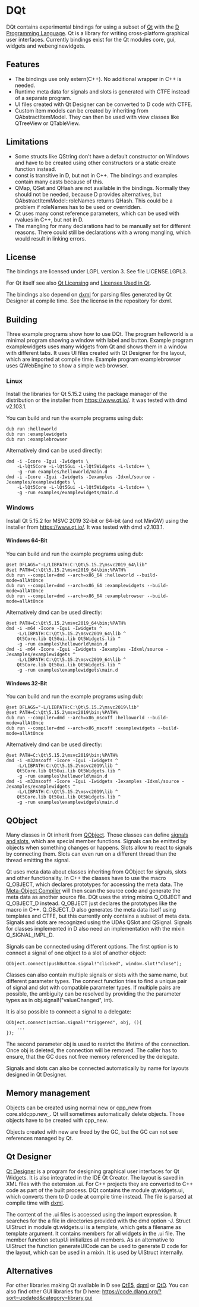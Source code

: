 # DQt

DQt contains experimental bindings for using a subset of [Qt](https://www.qt.io/)
with the [D Programming Language](https://dlang.org/). Qt is a library for writing
cross-platform graphical user interfaces. Currently bindings exist for
the Qt modules core, gui, widgets and webenginewidgets.

## Features

* The bindings use only extern(C++). No additional wrapper in C++ is needed.
* Runtime meta data for signals and slots is generated with CTFE instead
 of a separate program.
* UI files created with Qt Designer can be converted to D code with CTFE.
* Custom item models can be created by inheriting from QAbstractItemModel.
 They can then be used with view classes like QTreeView or QTableView.

## Limitations

* Some structs like QString don't have a default constructor on Windows and have to
 be created using other constructors or a static create function instead.
* const is transitive in D, but not in C++. The bindings and examples
 contain many casts because of this.
* QMap, QSet and QHash are not available in the bindings. Normally they
 should not be needed, because D provides alternatives, but
 QAbstractItemModel::roleNames returns QHash. This could be a problem
 if roleNames has to be used or overridden.
* Qt uses many const reference parameters, which can be used with rvalues
 in C++, but not in D.
* The mangling for many declarations had to be manually set for different
 reasons. There could still be declarations with a wrong mangling, which
 would result in linking errors.

## License

The bindings are licensed under LGPL version 3. See file LICENSE.LGPL3.

For Qt itself see also [Qt Licensing](https://doc.qt.io/qt-5/licensing.html)
and [Licenses Used in Qt](https://doc.qt.io/qt-5/licenses-used-in-qt.html).

The bindings also depend on [dxml](https://github.com/jmdavis/dxml) for
parsing files generated by Qt Designer at compile time. See the license
in the repository for dxml.

## Building

Three example programs show how to use DQt. The program helloworld is a
minimal program showing a window with label and button. Example program
examplewidgets uses many widgets from Qt and shows them in a window with
different tabs. It uses UI files created with Qt Designer for the layout,
which are imported at compile time. Example program examplebrowser
uses QWebEngine to show a simple web browser.

### Linux

Install the libraries for Qt 5.15.2 using the package manager of the distribution
or the installer from https://www.qt.io/. It was tested with dmd v2.103.1.

You can build and run the example programs using dub:
```
dub run :helloworld
dub run :examplewidgets
dub run :examplebrowser
```

Alternatively dmd can be used directly:
```
dmd -i -Icore -Igui -Iwidgets \
    -L-lQt5Core -L-lQt5Gui -L-lQt5Widgets -L-lstdc++ \
    -g -run examples/helloworld/main.d
dmd -i -Icore -Igui -Iwidgets -Iexamples -Idxml/source -Jexamples/examplewidgets \
    -L-lQt5Core -L-lQt5Gui -L-lQt5Widgets -L-lstdc++ \
    -g -run examples/examplewidgets/main.d
```

### Windows

Install Qt 5.15.2 for MSVC 2019 32-bit or 64-bit (and not MinGW) using
the installer from https://www.qt.io/. It was tested with dmd v2.103.1.

#### Windows 64-Bit

You can build and run the example programs using dub:
```
@set DFLAGS="-L/LIBPATH:C:\Qt\5.15.2\msvc2019_64\lib"
@set PATH=C:\Qt\5.15.2\msvc2019_64\bin;%PATH%
dub run --compiler=dmd --arch=x86_64 :helloworld --build-mode=allAtOnce
dub run --compiler=dmd --arch=x86_64 :examplewidgets --build-mode=allAtOnce
dub run --compiler=dmd --arch=x86_64 :examplebrowser --build-mode=allAtOnce
```

Alternatively dmd can be used directly:
```
@set PATH=C:\Qt\5.15.2\msvc2019_64\bin;%PATH%
dmd -i -m64 -Icore -Igui -Iwidgets ^
    -L/LIBPATH:C:\Qt\5.15.2\msvc2019_64\lib ^
    Qt5Core.lib Qt5Gui.lib Qt5Widgets.lib ^
    -g -run examples\helloworld\main.d
dmd -i -m64 -Icore -Igui -Iwidgets -Iexamples -Idxml/source -Jexamples/examplewidgets ^
    -L/LIBPATH:C:\Qt\5.15.2\msvc2019_64\lib ^
    Qt5Core.lib Qt5Gui.lib Qt5Widgets.lib ^
    -g -run examples\examplewidgets\main.d
```

#### Windows 32-Bit

You can build and run the example programs using dub:
```
@set DFLAGS="-L/LIBPATH:C:\Qt\5.15.2\msvc2019\lib"
@set PATH=C:\Qt\5.15.2\msvc2019\bin;%PATH%
dub run --compiler=dmd --arch=x86_mscoff :helloworld --build-mode=allAtOnce
dub run --compiler=dmd --arch=x86_mscoff :examplewidgets --build-mode=allAtOnce
```

Alternatively dmd can be used directly:
```
@set PATH=C:\Qt\5.15.2\msvc2019\bin;%PATH%
dmd -i -m32mscoff -Icore -Igui -Iwidgets ^
    -L/LIBPATH:C:\Qt\5.15.2\msvc2019\lib ^
    Qt5Core.lib Qt5Gui.lib Qt5Widgets.lib ^
    -g -run examples\helloworld\main.d
dmd -i -m32mscoff -Icore -Igui -Iwidgets -Iexamples -Idxml/source -Jexamples/examplewidgets ^
    -L/LIBPATH:C:\Qt\5.15.2\msvc2019\lib ^
    Qt5Core.lib Qt5Gui.lib Qt5Widgets.lib ^
    -g -run examples\examplewidgets\main.d
```

## QObject

Many classes in Qt inherit from [QObject](https://doc.qt.io/qt-5/qobject.html).
Those classes can define [signals and slots](https://doc.qt.io/qt-5/signalsandslots.html),
which are special member functions. Signals can be emitted by objects
when something changes or happens. Slots allow to react to signals by
connecting them. Slots can even run on a different thread than the
thread emitting the signal.

Qt uses meta data about classes inheriting from QObject for signals, slots
and other functionality. In C++ the classes have to use the macro Q_OBJECT,
which declares prototypes for accessing the meta data.
The [Meta-Object Compiler](https://doc.qt.io/qt-5/moc.html) will then
scan the source code and generate the meta data as another source file.
DQt uses the string mixins Q_OBJECT and Q_OBJECT_D instead. Q_OBJECT
just declares the prototypes like the macro in C++. Q_OBJECT_D also
generates the meta data itself using templates and CTFE, but this
currently only contains a subset of meta data. Signals and slots are
recognized using the UDAs QSlot and QSignal. Signals for classes implemented
in D also need an implementation with the mixin Q_SIGNAL_IMPL_D.

Signals can be connected using different options. The first option is
to connect a signal of one object to a slot of another object:
```
QObject.connect(pushButton.signal!"clicked", window.slot!"close");
```
Classes can also contain multiple signals or slots with the same name,
but different parameter types. The connect function tries to find
a unique pair of signal and slot with compatible parameter types.
If multiple pairs are possible, the ambiguity can be resolved by providing
the the parameter types as in obj.signal!("valueChanged", int).

It is also possible to connect a signal to a delegate:
```
QObject.connect(action.signal!"triggered", obj, (){
    ...
});
```
The second parameter obj is used to restrict the lifetime of the connection.
Once obj is deleted, the connection will be removed. The caller has to
ensure, that the GC does not free memory referenced by the delegate.

Signals and slots can also be connected automatically by name for
layouts designed in Qt Designer.

## Memory management

Objects can be created using normal new or cpp_new from core.stdcpp.new_.
Qt will sometimes automatically delete objects. Those objects have to be
created with cpp_new.

Objects created with new are freed by the GC, but the GC can not see
references managed by Qt.

## Qt Designer

[Qt Designer](https://doc.qt.io/qt-5/qtdesigner-manual.html) is a program
for designing graphical user interfaces for Qt Widgets. It is also integrated
in the IDE Qt Creator. The layout is saved in XML files with the extension .ui.
For C++ projects they are converted to C++ code as part of the built process.
DQt contains the module qt.widgets.ui, which converts them to D code at
compile time instead. The file is parsed at compile time with
[dxml](https://github.com/jmdavis/dxml).

The content of the .ui files is accessed using the import expression.
It searches for the a file in directories provided with the dmd option -J.
Struct UIStruct in module qt.widgets.ui is a template, which gets a
filename as template argument. It contains members for all widgets in
the .ui file. The member function setupUi initializes all members.
As an alternative to UIStruct the function generateUICode can be used to
generate D code for the layout, which can be used in a mixin.
It is used by UIStruct internally.

## Alternatives

For other libraries making Qt available in D see [QtE5](https://github.com/MGWL/QtE5),
[dqml](https://code.dlang.org/packages/dqml) or
[QtD](http://www.dsource.org/projects/qtd).
You can also find other GUI libraries for D here:
https://code.dlang.org/?sort=updated&category=library.gui
